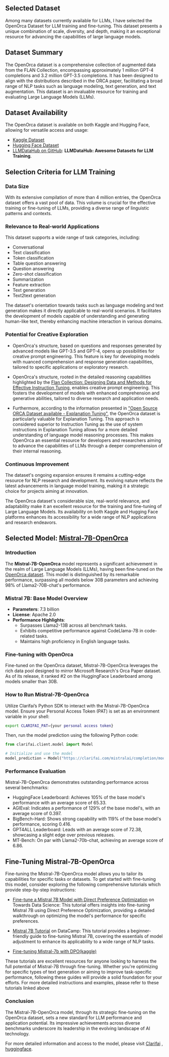 ## Selected Dataset 
Among many datasets currently available for LLMs, I have selected the OpenOrca Dataset for LLM training and fine-tuning. This dataset presents a unique combination of scale, diversity, and depth, making it an exceptional resource for advancing the capabilities of large language models.

## Dataset Summary

The OpenOrca dataset is a comprehensive collection of augmented data from the FLAN Collection, encompassing approximately 1 million GPT-4 completions and 3.2 million GPT-3.5 completions. It has been designed to align with the distributions described in the ORCA paper, facilitating a broad range of NLP tasks such as language modeling, text generation, and text augmentation. This dataset is an invaluable resource for training and evaluating Large Language Models (LLMs).

## Dataset Availability

The OpenOrca dataset is available on both Kaggle and Hugging Face, allowing for versatile access and usage:

- [Kaggle Dataset](https://www.kaggle.com/datasets/thedevastator/open-orca-augmented-flan-dataset/data)
- [Hugging Face Dataset](https://huggingface.co/datasets/Open-Orca/OpenOrca)
- [LLMDataHub on GitHub](https://github.com/Zjh-819/LLMDataHub): **LLMDataHub: Awesome Datasets for LLM Training**.

## Selection Criteria for LLM Training

### Data Size

With its extensive compilation of more than 4 million entries, the OpenOrca dataset offers a vast pool of data. This volume is crucial for the effective training or fine-tuning of LLMs, providing a diverse range of linguistic patterns and contexts.

### Relevance to Real-world Applications

This dataset supports a wide range of task categories, including:

- Conversational
- Text classification
- Token classification
- Table question answering
- Question answering
- Zero-shot classification
- Summarization
- Feature extraction
- Text generation
- Text2text generation

The dataset's orientation towards tasks such as language modeling and text generation makes it directly applicable to real-world scenarios. It facilitates the development of models capable of understanding and generating human-like text, thereby enhancing machine interaction in various domains.

### Potential for Creative Exploration

- OpenOrca's structure, based on questions and responses generated by advanced models like GPT-3.5 and GPT-4, opens up possibilities for creative prompt engineering. This feature is key for developing models with nuanced comprehension and response generation capabilities, tailored to specific applications or exploratory research.

- OpenOrca's structure, rooted in the detailed reasoning capabilities highlighted by the [Flan Collection: Designing Data and Methods for Effective Instruction Tuning](https://arxiv.org/pdf/2301.13688.pdf), enables creative prompt engineering. This fosters the development of models with enhanced comprehension and generative abilities, tailored to diverse research and application needs.

- Furthermore, according to the information presented in ["Open Source ORCA Dataset available - Explanation Tuning"](https://www.youtube.com/watch?v=S6Xf3_VYzuY), the OpenOrca dataset is particularly valuable for Explanation Tuning. This approach is considered superior to Instruction Tuning as the use of system instructions in Explanation Tuning allows for a more detailed understanding of language model reasoning processes. This makes OpenOrca an essential resource for developers and researchers aiming to advance the capabilities of LLMs through a deeper comprehension of their internal reasoning.


### Continuous Improvement

The dataset's ongoing expansion ensures it remains a cutting-edge resource for NLP research and development. Its evolving nature reflects the latest advancements in language model training, making it a strategic choice for projects aiming at innovation.

The OpenOrca dataset's considerable size, real-world relevance, and adaptability make it an excellent resource for the training and fine-tuning of Large Language Models. Its availability on both Kaggle and Hugging Face platforms enhances its accessibility for a wide range of NLP applications and research endeavors.


## Selected Model: [Mistral-7B-OpenOrca](https://huggingface.co/Open-Orca/Mistral-7B-OpenOrca)

### Introduction

The **Mistral-7B-OpenOrca** model represents a significant achievement in the realm of Large Language Models (LLMs), having been fine-tuned on the [OpenOrca dataset](https://huggingface.co/mistralai/Mistral-7B-v0.1). This model is distinguished by its remarkable performance, surpassing all models below 30B parameters and achieving 98% of Llama2-70B-chat's performance.

### Mistral 7B: Base Model Overview

- **Parameters**: 7.3 billion
- **License**: Apache 2.0
- **Performance Highlights**:
  - Surpasses Llama2-13B across all benchmark tasks.
  - Exhibits competitive performance against CodeLlama-7B in code-related tasks.
  - Maintains high proficiency in English language tasks.

### Fine-tuning with OpenOrca

Fine-tuned on the OpenOrca dataset, Mistral-7B-OpenOrca leverages the rich data pool designed to mirror Microsoft Research's Orca Paper dataset. As of its release, it ranked #2 on the HuggingFace Leaderboard among models smaller than 30B.

### How to Run Mistral-7B-OpenOrca

Utilize Clarifai’s Python SDK to interact with the Mistral-7B-OpenOrca model. Ensure your Personal Access Token (PAT) is set as an environment variable in your shell:

```bash
export CLARIFAI_PAT={your personal access token}
```
Then, run the model prediction using the following Python code:

```python
from clarifai.client.model import Model

# Initialize and use the model
model_prediction = Model("https://clarifai.com/mistralai/completion/models/mistral-7B-OpenOrca").predict_by_bytes(b"Write a tweet on future of AI", "text")
```

### Performance Evaluation

Mistral-7B-OpenOrca demonstrates outstanding performance across several benchmarks:

   - HuggingFace Leaderboard: Achieves 105% of the base model's performance with an average score of 65.33.
   - AGIEval: Indicates a performance of 129% of the base model's, with an average score of 0.397.
   - BigBench-Hard: Shows strong capability with 119% of the base model's performance, scoring 0.416.
   - GPT4ALL Leaderboard: Leads with an average score of 72.38, showcasing a slight edge over previous releases.
   - MT-Bench: On par with Llama2-70b-chat, achieving an average score of 6.86.

## Fine-Tuning Mistral-7B-OpenOrca

Fine-tuning the Mistral-7B-OpenOrca model allows you to tailor its capabilities for specific tasks or datasets. To get started with fine-tuning this model, consider exploring the following comprehensive tutorials which provide step-by-step instructions:

- [Fine-tune a Mistral 7B Model with Direct Preference Optimization](https://towardsdatascience.com/fine-tune-a-mistral-7b-model-with-direct-preference-optimization-708042745aac) on Towards Data Science: This tutorial offers insights into fine-tuning Mistral 7B using Direct Preference Optimization, providing a detailed walkthrough on optimizing the model's performance for specific preferences.
  
- [Mistral 7B Tutorial](https://www.datacamp.com/tutorial/mistral-7b-tutorial) on DataCamp: This tutorial provides a beginner-friendly guide to fine-tuning Mistral 7B, covering the essentials of model adjustment to enhance its applicability to a wide range of NLP tasks.

- [Fine-tuning Mistral-7b with DPO(kaggle)](https://www.kaggle.com/code/aisuko/fine-tuning-mistral-7b-with-dpo)

These tutorials are excellent resources for anyone looking to harness the full potential of Mistral-7B through fine-tuning. Whether you're optimizing for specific types of text generation or aiming to improve task-specific performance, following these guides will provide a solid foundation for your efforts. For more detailed instructions and examples, please refer to these tutorials linked above


### Conclusion

The Mistral-7B-OpenOrca model, through its strategic fine-tuning on the OpenOrca dataset, sets a new standard for LLM performance and application potential. Its impressive achievements across diverse benchmarks underscore its leadership in the evolving landscape of AI technology.

For more detailed information and access to the model, please visit [Clarifai](https://clarifai.com/mistralai/completion/models/mistral-7B-OpenOrca) , [huggingface](https://huggingface.co/Open-Orca/Mistral-7B-OpenOrca).





 

